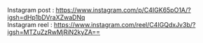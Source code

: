 Instagram post : https://www.instagram.com/p/C4IGK65pO1A/?igsh=dHp1bDVraXZwaDNq                 
Instagram reel : https://www.instagram.com/reel/C4IGQdxJv3b/?igsh=MTZuZzRwMjRiN2kyZA==
